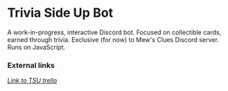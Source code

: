 # Trivia Side Up Bot
A work-in-progress, interactive Discord bot. Focused on collectible cards, earned through trivia. Exclusive (for now) to Mew's Clues Discord server. Runs on JavaScript.

### External links
[*Link to TSU trello*](https://trello.com/b/vQL17gqQ/trivia-side-up-bot "Trivia Side Up Trello Page")
